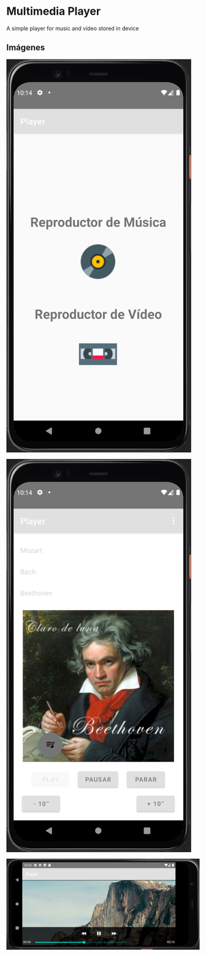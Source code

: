 # Multimedia Player
A simple player for music and video stored in device

## Imágenes
![](/Player_main.png)


![](/Player_playing_music.png)

![](/Player_playing_video.png)
